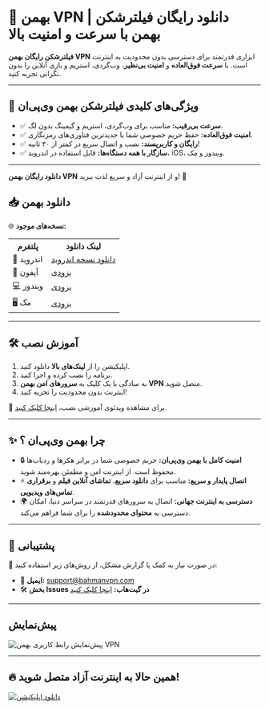 <!DOCTYPE html>
<html lang="fa">
<head>
    <meta charset="UTF-8">
    <meta name="viewport" content="width=device-width, initial-scale=1.0">
    <meta name="description" content="فیلترشکن رایگان بهمن VPN با سرعت بالا و امنیت عالی برای دسترسی بدون محدودیت به اینترنت.">
    <meta name="keywords" content="بهمن وی پی ان | بهمن VPN | فیلترشکن بهمن | دانلود فیلترشکن قوی">
</head>
<body>

<h1>🌟 بهمن VPN | دانلود رایگان فیلترشکن بهمن با سرعت و امنیت بالا</h1>

<p><strong>فیلترشکن رایگان بهمن VPN</strong> ابزاری قدرتمند برای دسترسی بدون محدودیت به اینترنت است. با <strong>سرعت فوق‌العاده</strong> و <strong>امنیت بی‌نظیر</strong>، وب‌گردی، استریم و بازی آنلاین را بدون نگرانی تجربه کنید.</p>

<hr>

<h2>🎯 ویژگی‌های کلیدی فیلترشکن بهمن وی‌پی‌ان</h2>

<ul>
    <li>✅ <strong>سرعت بی‌رقیب:</strong> مناسب برای وب‌گردی، استریم و گیمینگ بدون لگ.</li>
    <li>✅ <strong>امنیت فوق‌العاده:</strong> حفظ حریم خصوصی شما با جدیدترین فناوری‌های رمزنگاری.</li>
    <li>✅ <strong>رایگان و کاربرپسند:</strong> نصب و اتصال سریع در کمتر از ۳۰ ثانیه!</li>
    <li>✅ <strong>سازگار با همه دستگاه‌ها:</strong> قابل استفاده در اندروید، iOS، ویندوز و مک.</li>
</ul>

<hr>

<p><strong>دانلود رایگان بهمن VPN</strong> و از اینترنت آزاد و سریع لذت ببرید! 🚀</p>

<h2>📥 دانلود بهمن</h2>

<p>🌐 <strong>نسخه‌های موجود:</strong></p>

<table>
    <tr>
        <th>پلتفرم</th>
        <th>لینک دانلود</th>
    </tr>
    <tr>
        <td>📱 اندروید</td>
        <td><a href="https://github.com/bahman-vpn/BahmanApp/releases/">دانلود نسخه اندروید</a></td>
    </tr>
    <tr>
        <td>🍏 آیفون</td>
        <td><a href="#">بزودی</a></td>
    </tr>
    <tr>
        <td>💻 ویندوز</td>
        <td><a href="#">بزودی</a></td>
    </tr>
    <tr>
        <td>🖥️ مک</td>
        <td><a href="#">بزودی</a></td>
    </tr>
</table>

<hr>

<h2>🛠️ آموزش نصب</h2>

<ol>
    <li>اپلیکیشن را از <strong>لینک‌های بالا</strong> دانلود کنید.</li>
    <li>برنامه را نصب کرده و اجرا کنید.</li>
    <li>به سادگی با یک کلیک به <strong>سرورهای امن بهمن VPN</strong> متصل شوید.</li>
    <li>اینترنت بدون محدودیت را تجربه کنید!</li>
</ol>

<p>🎥 برای مشاهده ویدئوی آموزشی نصب، <a href="#">اینجا کلیک کنید</a>.</p>

<hr>

<h2>✨ چرا بهمن وی‌پی‌ان ؟</h2>

<ul>
    <li>🔒 <strong>امنیت کامل با بهمن وی‌پی‌ان:</strong> حریم خصوصی شما در برابر هکرها و ردیاب‌ها محفوظ است. از اینترنت امن و مطمئن بهره‌مند شوید.</li>
    <li>⚡ <strong>اتصال پایدار و سریع:</strong> مناسب برای <strong>دانلود سریع</strong>، <strong>تماشای آنلاین فیلم</strong> و <strong>برقراری تماس‌های ویدیویی</strong>.</li>
    <li>🌍 <strong>دسترسی به اینترنت جهانی:</strong> اتصال به سرورهای قدرتمند در سراسر دنیا، امکان دسترسی به <strong>محتوای محدودشده</strong> را برای شما فراهم می‌کند.</li>
</ul>

<hr>

<h2>📩 پشتیبانی</h2>

<p>💬 در صورت نیاز به کمک یا گزارش مشکل، از روش‌های زیر استفاده کنید:</p>

<ul>
    <li>📧 <strong>ایمیل:</strong> <a href="mailto:support@bahmanvpn.com">support@bahmanvpn.com</a></li>
    <li>🛠️ <strong>بخش Issues در گیت‌هاب:</strong> <a href="https://github.com/bahman-vpn/BahmanApp/issues/new" target="_blank">اینجا کلیک کنید</a></li>
</ul>

<hr>

<h2>پیش‌نمایش</h2>

<img src="https://avatars.githubusercontent.com/u/189483018?s=200&v=4" alt="پیش‌نمایش رابط کاربری بهمن VPN">

<hr>

<h2>🔥 همین حالا به اینترنت آزاد متصل شوید!</h2>

<a href="#" target="_blank">
    <img src="https://img.shields.io/badge/دانلود_اپلیکیشن-اینجا_کلیک_کنید-00cc99?style=for-the-badge" alt="دانلود اپلیکیشن">
</a>

</body>
</html>
